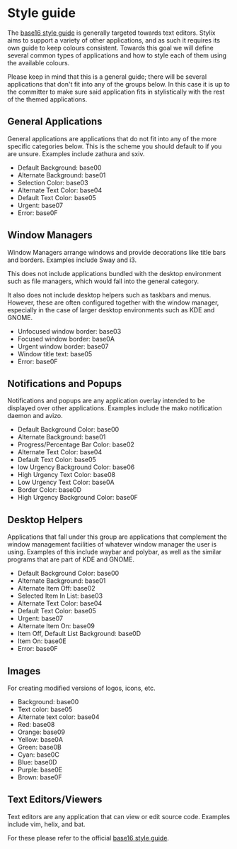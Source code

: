# Style guide

The [base16 style guide](https://github.com/chriskempson/base16/blob/main/styling.md)
is generally targeted towards text editors. Stylix aims to support a variety of
other applications, and as such it requires its own guide to keep colours
consistent. Towards this goal we will define several common types of
applications and how to style each of them using the available colours.

Please keep in mind that this is a general guide; there will be several
applications that don't fit into any of the groups below. In this case it is up
to the committer to make sure said application fits in stylistically with the
rest of the themed applications.

## General Applications

General applications are applications that do not fit into any of the more
specific categories below. This is the scheme you should default to if you are
unsure. Examples include zathura and sxiv.

- Default Background: base00 
- Alternate Background: base01
- Selection Color: base03
- Alternate Text Color: base04
- Default Text Color: base05
- Urgent: base07
- Error: base0F

## Window Managers

Window Managers arrange windows and provide decorations like title bars and
borders. Examples include Sway and i3.

This does not include applications bundled with the desktop environment such as
file managers, which would fall into the general category.

It also does not include desktop helpers such as taskbars and menus. However,
these are often configured together with the window manager, especially in the
case of larger desktop environments such as KDE and GNOME.

- Unfocused window border: base03
- Focused window border: base0A
- Urgent window border: base07
- Window title text: base05
- Error: base0F


## Notifications and Popups

Notifications and popups are any application overlay intended to be displayed
over other applications. Examples include the mako notification daemon and
avizo.

- Default Background Color: base00
- Alternate Background: base01
- Progress/Percentage Bar Color: base02
- Alternate Text Color: base04
- Default Text Color: base05
- low Urgency Background Color: base06
- High Urgency Text Color: base08
- Low Urgency Text Color: base0A
- Border Color: base0D
- High Urgency Background Color: base0F

## Desktop Helpers

Applications that fall under this group are applications that complement the
window management facilities of whatever window manager the user is using.
Examples of this include waybar and polybar, as well as the similar programs
that are part of KDE and GNOME.

- Default Background Color: base00
- Alternate Background: base01
- Alternate Item Off: base02
- Selected Item In List: base03
- Alternate Text Color: base04
- Default Text Color: base05
- Urgent: base07
- Alternate Item On: base09
- Item Off, Default List Background: base0D
- Item On: base0E
- Error: base0F

## Images

For creating modified versions of logos, icons, etc.

- Background: base00
- Text color: base05
- Alternate text color: base04
- Red: base08
- Orange: base09
- Yellow: base0A
- Green: base0B
- Cyan: base0C
- Blue: base0D
- Purple: base0E
- Brown: base0F

## Text Editors/Viewers

Text editors are any application that can view or edit source code.
Examples include vim, helix, and bat.

For these please refer to the official
[base16 style guide](https://github.com/chriskempson/base16/blob/main/styling.md).

